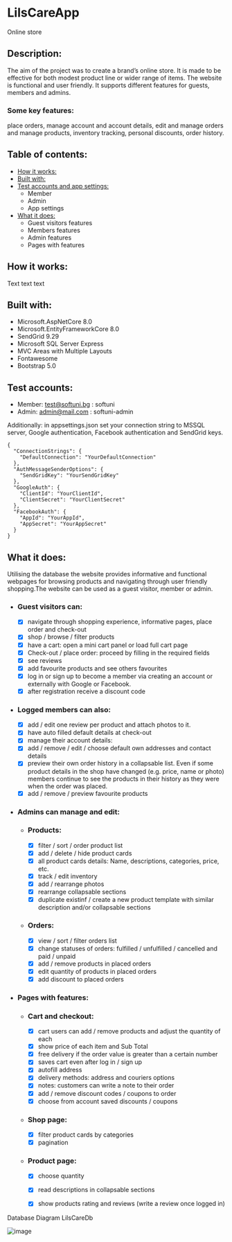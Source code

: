 # LilsCareApp
Online store

## Description:
The aim of the project was to create a brand’s online store. It is made to be effective for both modest product line оr wider range of items. The website is functional and user friendly. It supports different features for guests, members and admins.

### Some key features:
place orders, manage account and account details, edit and manage orders and manage products, inventory tracking, personal discounts, order history.

## Table of contents:

- [How it works:](https://github.com/RostislavIv/LIL-S-CARE/tree/master?tab=readme-ov-file#how-it-works)
- [Built with:](https://github.com/RostislavIv/LIL-S-CARE/tree/master?tab=readme-ov-file#built-with)
- [Test accounts and app settings:](https://github.com/RostislavIv/LIL-S-CARE/tree/master?tab=readme-ov-file#test-accounts)
	- Member
	- Admin
	- App settings
- [What it does:](https://github.com/RostislavIv/LIL-S-CARE/tree/master?tab=readme-ov-file#what-it-does)
	- Guest visitors features
	- Members features
	- Admin features
	- Pages with features

## How it works:

Text text text

## Built with:
- Microsoft.AspNetCore 8.0
- Microsoft.EntityFrameworkCore 8.0
- SendGrid 9.29
- Microsoft SQL Server Express
- MVC Areas with Multiple Layouts
- Fontawesome
- Bootstrap 5.0


## Test accounts:
- Member: test@softuni.bg : softuni
- Admin: admin@mail.com : softuni-admin

Additionally: in appsettings.json set your connection string to MSSQL server, Google authentication, Facebook authentication and SendGrid keys.
```
{
  "ConnectionStrings": {
    "DefaultConnection": "YourDefaultConnection"
  },
  "AuthMessageSenderOptions": {
    "SendGridKey": "YourSendGridKey"
  },
  "GoogleAuth": {
    "ClientId": "YourClientId",
    "ClientSecret": "YourClientSecret"
  },
  "FacebookAuth": {
    "AppId": "YourAppId",
    "AppSecret": "YourAppSecret"
  }
}
```

## What it does:
Utilising the database the website provides informative and functional webpages for browsing products and navigating through user friendly shopping.The website can be used as a guest visitor, member or admin.

- ### Guest visitors can:
	- [x] navigate through shopping experience, informative pages, place order and check-out
	- [x] shop / browse / filter products
	- [x] have a cart: open a mini cart panel or load full cart page
	- [x] Check-out / place order: proceed by filling in the required fields
	- [x] see reviews 
	- [x] add favourite products and see others favourites
	- [x] log in or sign up to become a member via creating an account or externally with Google or Facebook.
	- [x] after registration receive a discount code

- ### Logged members can also:
	- [x] add / edit one review per product and attach photos to it.
	- [x] have auto filled default details at check-out
	- [x] manage their account details:
	- [x] add / remove / edit / choose default own addresses and contact details
	- [x] preview their own order history in a collapsable list. Even if some product details in the shop have changed (e.g. price, name or photo) members continue to see the products in their history as they were when the order was placed.
	- [x] add / remove / preview favourite products

- ### Admins can manage and edit:
	- ### Products:
		- [x] filter / sort / order product list
		- [x] add / delete / hide product cards
		- [x] all product cards details: Name, descriptions, categories, price, etc.
		- [x] track / edit inventory
		- [x] add / rearrange photos
		- [x] rearrange collapsable sections
		- [x] duplicate existinf / create a new product template with similar description and/or collapsable sections

	- ### Orders:
		- [x] view / sort / filter orders list
		- [x] change statuses of orders: fulfilled / unfulfilled / cancelled and paid / unpaid
		- [x] add / remove products in placed orders
		- [x] edit quantity of products in placed orders
		- [x] add discount to placed orders

- ### Pages with features:

	- ### Cart and checkout:
		- [x] cart users can add / remove products and adjust the quantity of each
		- [x] show price of each item and Sub Total
		- [x] free delivery if the order value is greater than a certain number
		- [x] saves cart even after log in / sign up
		- [x] autofill address
		- [x] delivery methods: address and couriers options
		- [x] notes: customers can write a note to their order
		- [x] add / remove discount codes / coupons to order
		- [x] choose from account saved discounts / coupons

	- ### Shop page:
		- [x] filter product cards by categories
		- [x] pagination

	- ### Product page:
		- [x] choose quantity
		- [x] read descriptions in collapsable sections
		- [x] show products rating and reviews (write a review once logged in)




Database Diagram LilsCareDb

![image](https://github.com/RostislavIv/LIL-S-CARE/assets/122882308/536b7a34-51d1-43d0-be23-94e387236e1c)






